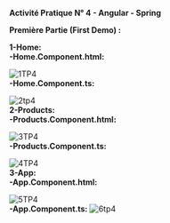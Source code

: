 **Activité Pratique N° 4 - Angular - Spring**  

**Première Partie (First Demo) :**  

**1-Home:**  
        **-Home.Component.html:**

![1TP4](https://github.com/BOULAHYA-Chaymae/TP4_Partie1/assets/167257389/5413dc15-7a2b-4b33-b42c-f025421c302d)  
        **-Home.Component.ts:**  
        
![2tp4](https://github.com/BOULAHYA-Chaymae/TP4_Partie1/assets/167257389/becef6af-f804-4232-8824-a7f903762490)  
**2-Products:**  
        **-Products.Component.html:**  
        

![3TP4](https://github.com/BOULAHYA-Chaymae/TP4_Partie1/assets/167257389/a67307b9-f06e-4f0a-9864-b0a6c427a9e8)  
        **-Products.Component.ts:**  
        
![4TP4](https://github.com/BOULAHYA-Chaymae/TP4_Partie1/assets/167257389/fac9c449-3e88-43fd-8e2a-c3394bcbe08e)  
**3-App:**  
        **-App.Component.html:**

![5TP4](https://github.com/BOULAHYA-Chaymae/TP4_Partie1/assets/167257389/3e264533-fa68-4519-9dbe-4b8c5eed74f2)  
        **-App.Component.ts:**
![6tp4](https://github.com/BOULAHYA-Chaymae/TP4_Partie1/assets/167257389/3bebec03-e237-48bb-b4d4-fe73d9f30c27)

